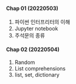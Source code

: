 #### Chap 01 (20220503)
1. 파이썬 인터프리터의 이해
2. Jupyter notebook
3. 주석문의 종류

#### Chap 02 (20220504)
1. Random
2. List comprehensions
3. list, set, dictionary


